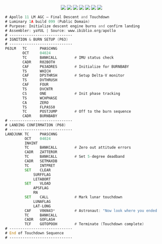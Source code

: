 
<div align="center">
<img src="https://img.shields.io/badge/assembly%20script-%23000000.svg?style=for-the-badge&logo=assemblyscript&logoColor=white">
<img src="https://img.shields.io/badge/c-%2300599C.svg?style=for-the-badge&logo=c&logoColor=white">
<img src="https://img.shields.io/badge/c++-%2300599C.svg?style=for-the-badge&logo=c%2B%2B&logoColor=white">
<img src="https://img.shields.io/badge/python-3670A0?style=for-the-badge&logo=python&logoColor=ffdd54">
<img src="https://img.shields.io/badge/Systems%20Engineering-blue?style=for-the-badge">
<img src="https://img.shields.io/badge/Embedded%20Systems-blue?style=for-the-badge">
<img src="https://img.shields.io/badge/ros-%230A0FF9.svg?style=for-the-badge&logo=ros&logoColor=white">
  
</div>
</p>

```asm
# Apollo 11 LM AGC — Final Descent and Touchdown
# Luminary 1A build 099 (Public Domain)
# Purpose: Initialize descent engine burns and confirm landing
# Assembler: yaYUL | Source: www.ibiblio.org/apollo
# -----------------------------
# IGNITION & BURN SETUP (P63)
# -----------------------------
P63LM   TC      PHASCHNG
        OCT     04024
        TC      BANKCALL        # IMU status check
        CADR    R02BOTH
        CAF     P63ADRES        # Initialize for BURNBABY
        TS      WHICH
        CAF     DPSTHRSH        # Setup Delta-V monitor
        TS      DVTHRUSH
        CAF     FOUR
        TS      DVCNTR
        CS      ONE             # Init phase tracking
        TS      WCHPHASE
        CA      ZERO
        TS      FLPASS0
        TC      POSTJUMP        # Off to the burn sequence
        CADR    BURNBABY
# -----------------------------
# LANDING CONFIRMATION (P68)
# -----------------------------
LANDJUNK TC     PHASCHNG
         OCT    04024
         INHINT
         TC     BANKCALL        # Zero out attitude errors
         CADR   ZATTEROR
         TC     BANKCALL        # Set 5-degree deadband
         CADR   SETMAXDB
         TC     INTPRET
         SET    CLEAR
             SURFFLAG
             LETABORT
         SET    VLOAD
             APSFLAG
             RN
         SET    CALL            # Mark lunar touchdown
             LUNAFLAG
             LAT-LONG
         CAF    V06N43*         # Astronaut: "Now look where you ended up"
         TC     BANKCALL
         CADR   GOFLASH
         TCF    GOTOPOOH        # Terminate (Touchdown complete)
# -----------------------------
# End of Touchdown Sequence
# -----------------------------

```

